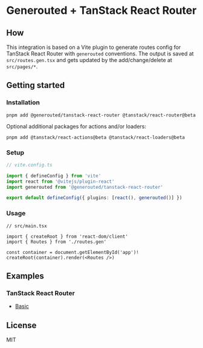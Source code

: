 # Generouted + TanStack React Router

## How

This integration is based on a Vite plugin to generate routes config for TanStack React Router with `generouted` conventions. The output is saved at `src/routes.gen.tsx` and gets updated by the add/change/delete at `src/pages/*`.

## Getting started

### Installation

```shell
pnpm add @generouted/tanstack-react-router @tanstack/react-router@beta
```

Optional additional packages for actions and/or loaders:

```shell
pnpm add @tanstack/react-actions@beta @tanstack/react-loaders@beta
```

### Setup

```ts
// vite.config.ts

import { defineConfig } from 'vite'
import react from '@vitejs/plugin-react'
import generouted from '@generouted/tanstack-react-router'

export default defineConfig({ plugins: [react(), generouted()] })
```

### Usage

```tsx
// src/main.tsx

import { createRoot } from 'react-dom/client'
import { Routes } from './routes.gen'

const container = document.getElementById('app')!
createRoot(container).render(<Routes />)
```

## Examples

### TanStack React Router

- [Basic](../../examples/tanstack-react-router/basic)

## License

MIT
